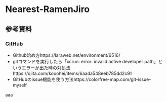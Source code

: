 # Nearest-RamenJiro

## 参考資料
### GitHub
- Github始め方https://laraweb.net/environment/6516/
- gitコマンドを実行したら「xcrun: error: invalid active developer path」というエラーが出た時の対処法https://qiita.com/kooohei/items/6aada548eeb785dd2c91
- GitHubのissue機能を使う方法https://colorfree-map.com/git-issue-myself

aaa